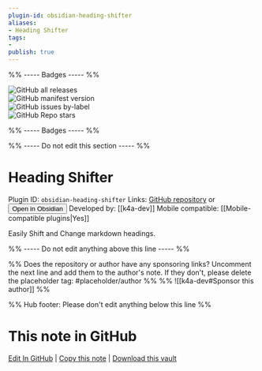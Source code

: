 ```yaml
---
plugin-id: obsidian-heading-shifter
aliases:
- Heading Shifter
tags: 
- 
publish: true
---
```


%% ----- Badges ----- %%

![GitHub all releases](https://img.shields.io/github/downloads/k4a-dev/obsidian-heading-shifter/total?color=573E7A&logo=github&style=for-the-badge)   
![GitHub manifest version](https://img.shields.io/github/manifest-json/v/k4a-dev/obsidian-heading-shifter?color=573E7A&logo=github&style=for-the-badge)   
![GitHub issues by-label](https://img.shields.io/github/issues/k4a-dev/obsidian-heading-shifter/help%20wanted?color=573E7A&logo=github&style=for-the-badge)   
![GitHub Repo stars](https://img.shields.io/github/stars/k4a-dev/obsidian-heading-shifter?color=573E7A&logo=github&style=for-the-badge)

%% ----- Badges ----- %%

%% ----- Do not edit this section ----- %%

# Heading Shifter

Plugin ID: `obsidian-heading-shifter`
Links: [GitHub repository](https://github.com/k4a-dev/obsidian-heading-shifter) or [<button id=HH>Open in Obsidian</button>](obsidian://show-plugin?id=obsidian-heading-shifter)
Developed by: [[k4a-dev]]
Mobile compatible: [[Mobile-compatible plugins|Yes]]

Easily Shift and Change markdown headings.

%% ----- Do not edit anything above this line ----- %% 

%% Does the repository or author have any sponsoring links? Uncomment the next line and add them to the author's note. If they don't, please delete the placeholder tag: #placeholder/author %%
%% ![[k4a-dev#Sponsor this author]] %%

%% Hub footer: Please don't edit anything below this line %%

# This note in GitHub

<span class="git-footer">[Edit In GitHub](https://github.dev/obsidian-community/obsidian-hub/blob/main/02%20-%20Community%20Expansions/02.05%20All%20Community%20Expansions/Plugins/obsidian-heading-shifter.md "git-hub-edit-note") | [Copy this note](https://raw.githubusercontent.com/obsidian-community/obsidian-hub/main/02%20-%20Community%20Expansions/02.05%20All%20Community%20Expansions/Plugins/obsidian-heading-shifter.md "git-hub-copy-note") | [Download this vault](https://github.com/obsidian-community/obsidian-hub/archive/refs/heads/main.zip "git-hub-download-vault") </span>
